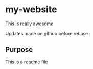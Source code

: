 # my-website

This is really awesome

Updates made on github before rebase

## Purpose

This is a readme file
